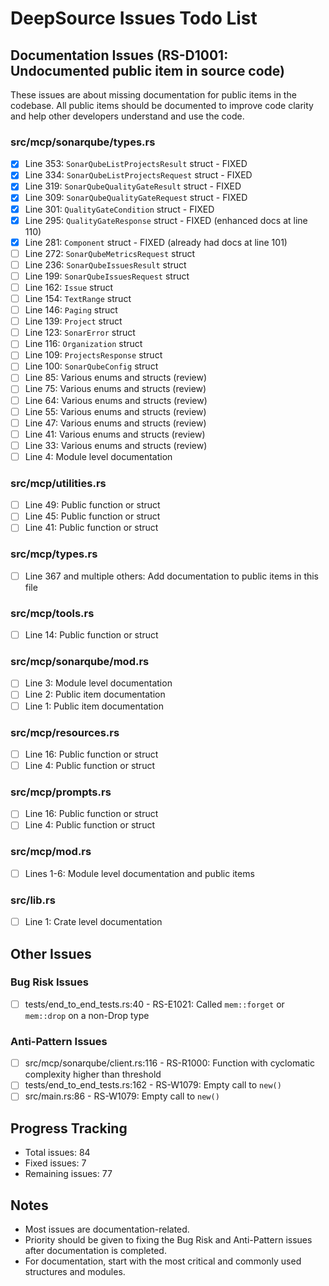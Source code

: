 # DeepSource Issues Todo List

## Documentation Issues (RS-D1001: Undocumented public item in source code)

These issues are about missing documentation for public items in the codebase. All public items should be documented to improve code clarity and help other developers understand and use the code.

### src/mcp/sonarqube/types.rs
- [x] Line 353: `SonarQubeListProjectsResult` struct - FIXED
- [x] Line 334: `SonarQubeListProjectsRequest` struct - FIXED
- [x] Line 319: `SonarQubeQualityGateResult` struct - FIXED
- [x] Line 309: `SonarQubeQualityGateRequest` struct - FIXED
- [x] Line 301: `QualityGateCondition` struct - FIXED
- [x] Line 295: `QualityGateResponse` struct - FIXED (enhanced docs at line 110)
- [x] Line 281: `Component` struct - FIXED (already had docs at line 101)
- [ ] Line 272: `SonarQubeMetricsRequest` struct
- [ ] Line 236: `SonarQubeIssuesResult` struct
- [ ] Line 199: `SonarQubeIssuesRequest` struct
- [ ] Line 162: `Issue` struct
- [ ] Line 154: `TextRange` struct
- [ ] Line 146: `Paging` struct
- [ ] Line 139: `Project` struct
- [ ] Line 123: `SonarError` struct
- [ ] Line 116: `Organization` struct
- [ ] Line 109: `ProjectsResponse` struct
- [ ] Line 100: `SonarQubeConfig` struct
- [ ] Line 85: Various enums and structs (review)
- [ ] Line 75: Various enums and structs (review)
- [ ] Line 64: Various enums and structs (review)
- [ ] Line 55: Various enums and structs (review)
- [ ] Line 47: Various enums and structs (review)
- [ ] Line 41: Various enums and structs (review)
- [ ] Line 33: Various enums and structs (review)
- [ ] Line 4: Module level documentation

### src/mcp/utilities.rs
- [ ] Line 49: Public function or struct
- [ ] Line 45: Public function or struct
- [ ] Line 41: Public function or struct

### src/mcp/types.rs
- [ ] Line 367 and multiple others: Add documentation to public items in this file

### src/mcp/tools.rs
- [ ] Line 14: Public function or struct

### src/mcp/sonarqube/mod.rs
- [ ] Line 3: Module level documentation
- [ ] Line 2: Public item documentation
- [ ] Line 1: Public item documentation

### src/mcp/resources.rs
- [ ] Line 16: Public function or struct
- [ ] Line 4: Public function or struct

### src/mcp/prompts.rs
- [ ] Line 16: Public function or struct
- [ ] Line 4: Public function or struct

### src/mcp/mod.rs
- [ ] Lines 1-6: Module level documentation and public items

### src/lib.rs
- [ ] Line 1: Crate level documentation

## Other Issues

### Bug Risk Issues
- [ ] tests/end_to_end_tests.rs:40 - RS-E1021: Called `mem::forget` or `mem::drop` on a non-Drop type

### Anti-Pattern Issues
- [ ] src/mcp/sonarqube/client.rs:116 - RS-R1000: Function with cyclomatic complexity higher than threshold
- [ ] tests/end_to_end_tests.rs:162 - RS-W1079: Empty call to `new()`
- [ ] src/main.rs:86 - RS-W1079: Empty call to `new()`

## Progress Tracking
- Total issues: 84
- Fixed issues: 7
- Remaining issues: 77

## Notes
- Most issues are documentation-related.
- Priority should be given to fixing the Bug Risk and Anti-Pattern issues after documentation is completed.
- For documentation, start with the most critical and commonly used structures and modules. 